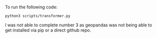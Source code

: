 To run the following code:
```
python3 scripts/transformer.py
```

I was not able to complete number 3 as geopandas was not being able to get installed via pip or a direct github repo.